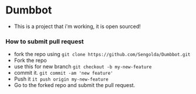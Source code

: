 # Dumbbot
- This is a project that i'm working, it is open sourced!

### How to submit pull request
- fork the repo using `git clone https://github.com/Sengolda/Dumbbot.git`
- Fork the repo
- use this for new branch `git checkout -b my-new-feature`
- commit it. `git commit -am 'new feature'`
- Push it `it push origin my-new-feature`
- Go to the forked repo and submit the pull request.
